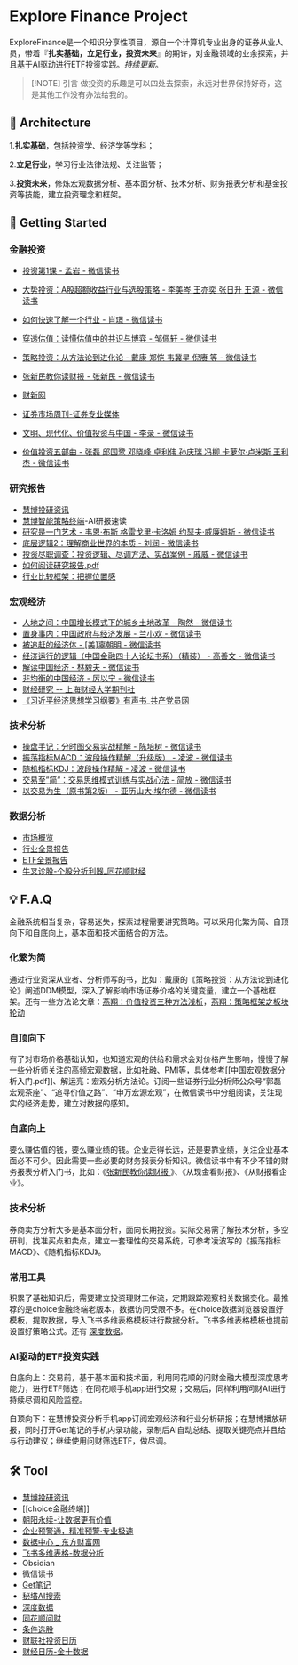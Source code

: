 # Explore Finance Project
ExploreFinance是一个知识分享性项目，源自一个计算机专业出身的证券从业人员，带着『**扎实基础，立足行业，投资未来**』的期许，对金融领域的业余探索，并且基于AI驱动进行ETF投资实践。*持续更新*。


> [!NOTE] 引言
> 做投资的乐趣是可以四处去探索，永远对世界保持好奇，这是其他工作没有办法给我的。


## 🧱 Architecture

1.**扎实基础**，包括投资学、经济学等学科；

2.**立足行业**，学习行业法律法规、关注监管；

3.**投资未来**，修炼宏观数据分析、基本面分析、技术分析、财务报表分析和基金投资等技能，建立投资理念和框架。

## 🚀 Getting Started

### 金融投资
- [投资第1课 - 孟岩 - 微信读书](https://weread.qq.com/web/reader/89b322f0813aba568g0116d0)

- [大势投资：A股超额收益行业与选股策略 - 李美岑 王亦奕 张日升 王源 - 微信读书](https://weread.qq.com/web/reader/8ea32590813ab8e14g016c13)
- [如何快速了解一个行业 - 肖璟 - 微信读书](https://weread.qq.com/web/reader/4a1321f0813aba52eg011a0a)
- [穿透估值：读懂估值中的共识与博弈 - 邹佩轩 - 微信读书](https://weread.qq.com/web/reader/56732180813ab91e1g01942f)
- [策略投资：从方法论到进化论 - 戴康 郑恺 韦冀星 倪赓 等 - 微信读书](https://weread.qq.com/web/reader/3a332100813ab8291g01835e)
- [张新民教你读财报 - 张新民 - 微信读书](https://weread.qq.com/web/reader/a6932010813ab789bg0155e6)
- [财新网](https://www.caixin.com/)
- [证券市场周刊-证券专业媒体](https://www.weeklyonstock.com/)
- [文明、现代化、价值投资与中国 - 李录 - 微信读书](https://weread.qq.com/web/reader/6f5323f071bd7f7b6f521e8jj)
- [价值投资五部曲 - 张磊 邱国鹭 邓晓峰 卓利伟 孙庆瑞 冯柳 卡萝尔·卢米斯 王利杰 - 微信读书](https://weread.qq.com/web/reader/c0332a50721a4eefc03c35c)
### 研究报告
- [慧博投研资讯](https://www.hibor.com.cn/)
- [慧博智能策略终端](https://www.hibor.com.cn/soft/download.html)-AI研报速读
- [研究是一门艺术 - 韦恩·布斯 格雷戈里·卡洛姆 约瑟夫·威廉姆斯 - 微信读书](https://weread.qq.com/web/reader/db432e10813ab6c3fg015221)
- [底层逻辑2：理解商业世界的本质 - 刘润 - 微信读书](https://weread.qq.com/web/reader/0b0322e0813ab7435g0197d8)
- [投资尽职调查：投资逻辑、尽调方法、实战案例 - 戚威 - 微信读书](https://weread.qq.com/web/reader/47d328d0813ab6e43g01891b)
- [如何阅读研究报告.pdf](https://sysbg.hibor.com.cn/pdf/%E5%A6%82%E4%BD%95%E9%98%85%E8%AF%BB%E7%A0%94%E7%A9%B6%E6%8A%A5%E5%91%8A.pdf)
- [行业比较框架：把握位置感](https://mp.weixin.qq.com/s?__biz=MzAxNjAwNTMwNQ==&mid=2652384917&idx=1&sn=d3a7de104f3d6c9920cc2d5961d1b1d3&chksm=8182d4c46c94e052583bb86c6a82a14070fe3404b0288ac0f6bf9b239cec4752bda24f01bcb6&scene=90&xtrack=1&sessionid=1756455045&subscene=93&clicktime=1756455128&enterid=1756455128&flutter_pos=5&biz_enter_id=4&ranksessionid=1756455051&jumppath=1001_1756455043263%2C1104_1756455046123%2C20020_1756455051058%2C1104_1756455114123&jumppathdepth=4&ascene=56&devicetype=iOS18.6.1&version=18003e34&nettype=3G+&abtest_cookie=AAACAA%3D%3D&lang=zh_CN&countrycode=CN&fontScale=100&exportkey=n_ChQIAhIQVfmeuKIqsKZifWZTFD455RLYAQIE97dBBAEAAAAAAJqVD5x8cSQAAAAOpnltbLcz9gKNyK89dVj0ltlQo1l9BUdl0b9q2P1I3fV%2FkX7GBFxe33bZgQaKrWsciI29mpFR6rTvx8FKxtBfGNJFlvRXIt8qcJWR4ahPMAaDO1JK%2B6dK5T7UDJmQMSL0O5BPEFuQ0vRtBuDW0%2BsEacGzdtABdyo3K00QHscsvss2W%2FXmrG8zSd763Pzc1XiVzMrJjGUqWhAhQMeUkMQiCBv05Zp5BHY43%2F8erDYoh45inZiSUj%2BnW7J7dnCfHn9avQ%3D%3D&pass_ticket=tzI99pzn8kMAy1USkh8Yg31Tuok2EW8viFc9Fb%2FCHM7CwM7GnjD8k4emu25WQp%2Fz&wx_header=3)

###  宏观经济
- [人地之间：中国增长模式下的城乡土地改革 - 陶然 - 微信读书](https://weread.qq.com/web/reader/4a1322e0813ab7f4ag010fb7)
- [置身事内：中国政府与经济发展 - 兰小欢 - 微信读书](https://weread.qq.com/web/reader/2a332d10726332f72a34943)
- [被追赶的经济体 - [美]辜朝明 - 微信读书](https://weread.qq.com/web/reader/7ac32f60813ab87d3g015c97)
- [经济运行的逻辑（中国金融四十人论坛书系）（精装） - 高善文 - 微信读书](https://weread.qq.com/web/reader/2dd321205c520b2dd1acb86)
- [解读中国经济 - 林毅夫 - 微信读书](https://weread.qq.com/web/reader/62a326b059f06862a5201ac)
- [非均衡的中国经济 - 厉以宁 - 微信读书](https://weread.qq.com/web/reader/f9b32780813ab7203g0172d6)
- [财经研究 -- 上海财经大学期刊社](https://qks.sufe.edu.cn/J/CJYJ.html/CN)
- [《习近平经济思想学习纲要》有声书_共产党员网](https://www.12371.cn/special/jjsxgy/)

### 技术分析
- [操盘手记：分时图交易实战精解 - 陈培树 - 微信读书](https://weread.qq.com/web/reader/b8532880717d2e6db854489)
- [振荡指标MACD：波段操作精解（升级版） - 凌波 - 微信读书](https://weread.qq.com/web/reader/9ab3240059cb479abb2f6b7)
- [随机指标KDJ：波段操作精解 - 凌波 - 微信读书](https://weread.qq.com/web/reader/86e32300718e765e86eb1d5)
- [交易至”简”：交易思维模式训练与实战心法 - 简放 - 微信读书](https://weread.qq.com/web/reader/44f32fc0813ab844ag01741f)
- [以交易为生（原书第2版） - 亚历山大·埃尔德 - 微信读书](https://weread.qq.com/web/reader/8fa32a205dde488fa6bc2a6)

### 数据分析
- [市场概览](https://web.tinysoft.com.cn/website/index.tsl?PageID=48672)
- [行业全景报告](https://web.tinysoft.com.cn/website/index.tsl?PageID=52409)
- [ETF全景报告](https://web.tinysoft.com.cn/website/index.tsl?PageID=54667)
- [牛叉诊股-个股分析利器_同花顺财经](https://doctor.10jqka.com.cn/)
## 💡 F.A.Q
金融系统相当复杂，容易迷失，探索过程需要讲究策略。可以采用化繁为简、自顶向下和自底向上，基本面和技术面结合的方法。

### 化繁为简
通过行业资深从业者、分析师写的书，比如：戴康的《策略投资：从方法论到进化论》阐述DDM模型，深入了解影响市场证券价格的关键变量，建立一个基础框架。还有一些方法论文章：[燕翔：价值投资三种方法浅析](https://mp.weixin.qq.com/s?__biz=MzU0MjAwOTA2MQ==&mid=2247522979&idx=1&sn=08eab40add1230434922c156eb8952c6&chksm=fa7ec44cfad27424d177bbe270ba376c3ce44d8da6663e23884fe67c99467b2e065ae7cacfde#rd)，[燕翔：策略框架之板块轮动](https://mp.weixin.qq.com/s/FWGUHkHoZWldp1vdffg-7g)

### 自顶向下
有了对市场价格基础认知，也知道宏观的供给和需求会对价格产生影响，慢慢了解一些分析师关注的高频宏观数据，比如社融、PMI等，具体参考[[中国宏观数据分析入门.pdf]]、解运亮：宏观分析方法论。订阅一些证券行业分析师公众号“郭磊宏观茶座”、“追寻价值之路”、“申万宏源宏观”，在微信读书中分组阅读，关注现实的经济走势，建立对数据的感知。

### 自底向上
要么赚估值的钱，要么赚业绩的钱。企业走得长远，还是要靠业绩，关注企业基本面必不可少。因此需要一些必要的财务报表分析知识。微信读书中有不少不错的财务报表分析入门书，比如：《[张新民教你读财报 ](https://weread.qq.com/web/reader/a6932010813ab789bg0155e6)》、《从现金看财报》、《从财报看企业》。

### 技术分析
券商卖方分析大多是基本面分析，面向长期投资。实际交易需了解技术分析，多空研判，找准买点和卖点，建立一套理性的交易系统，可参考凌波写的《振荡指标MACD》、《随机指标KDJ》。

### 常用工具
积累了基础知识后，需要建立投资理财工作流，定期跟踪观察相关数据变化。最推荐的是choice金融终端老版本，数据访问受限不多。在choice数据浏览器设置好模板，提取数据，导入飞书多维表格模板进行数据分析。飞书多维表格模板也提前设置好策略公式。还有 [深度数据](https://web.tinysoft.com.cn/website/index.tsl?PageID=52173)。

### AI驱动的ETF投资实践

自底向上：交易前，基于基本面和技术面，利用同花顺的问财金融大模型深度思考能力，进行ETF筛选；在同花顺手机app进行交易；交易后，同样利用问财AI进行持续尽调和风险监控。

自顶向下：在慧博投资分析手机app订阅宏观经济和行业分析研报；在慧博播放研报，同时打开Get笔记的手机内录功能，录制后AI自动总结、提取关键亮点并且给与行动建议；继续使用问财筛选ETF，做尽调。

## 🛠️ Tool
- [慧博投研资讯](https://www.hibor.com.cn/)
- [[choice金融终端]]
- [朝阳永续-让数据更有价值](https://www.go-goal.com/product/gogoal)
- [企业预警通，精准预警·专业极速](https://www.qyyjt.cn/)
- [数据中心 _ 东方财富网](https://data.eastmoney.com/center/)
- [飞书多维表格-数据分析](https://docs.feishu.cn/welcome)
- Obsidian
- 微信读书
- [Get笔记](https://www.biji.com/note)
- [秘塔AI搜索](https://metaso.cn/)
- [深度数据](https://web.tinysoft.com.cn/website/index.tsl?PageID=52173)
- [同花顺问财](https://www.iwencai.com/unifiedwap/home/index)
- [条件选股](https://xuangu.eastmoney.com/)
- [财联社投资日历](https://www.cls.cn/investKalendar)
- [财经日历-金十数据](https://rili.jin10.com/)